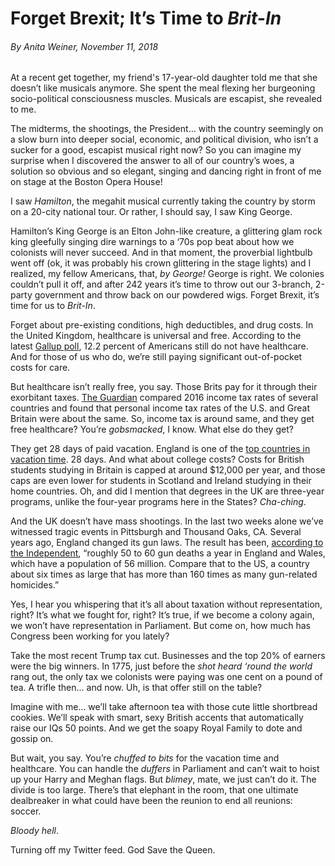 # Forget Brexit; It’s Time to *Brit-In*
###### *By Anita Weiner, November 11, 2018*

At a recent get together, my friend's 17-year-old daughter told me that she doesn’t like musicals anymore. She spent the meal flexing her burgeoning socio-political consciousness muscles. Musicals are escapist, she revealed to me.

The midterms, the shootings, the President… with the country seemingly on a slow burn into deeper social, economic, and political division, who isn’t a sucker for a good, escapist musical right now? So you can imagine my surprise when I discovered the answer to all of our country’s woes, a solution so obvious and so elegant, singing and dancing right in front of me on stage at the Boston Opera House!

I saw *Hamilton*, the megahit musical currently taking the country by storm on a 20-city national tour. Or rather, I should say, I saw King George.

Hamilton’s King George is an Elton John-like creature, a glittering glam rock king gleefully singing dire warnings to a ‘70s pop beat about how we colonists will never succeed. And in that moment, the proverbial lightbulb went off (ok, it was probably his crown glittering in the stage lights) and I realized, my fellow Americans, that, *by George!* George is right. We colonies couldn’t pull it off, and after 242 years it’s time to throw out our 3-branch, 2-party government and throw back on our powdered wigs. Forget Brexit, it’s time for us to *Brit-In*.  

Forget about pre-existing conditions, high deductibles, and drug costs. In the United Kingdom, healthcare is universal and free. According to the latest [Gallup poll](https://news.gallup.com/poll/225383/uninsured-rate-steady-fourth-quarter-2017.aspx), 12.2 percent of Americans still do not have healthcare. And for those of us who do, we’re still paying significant out-of-pocket costs for care.  

But healthcare isn’t really free, you say. Those Brits pay for it through their exorbitant taxes. [The Guardian](https://www.theguardian.com/money/2017/may/27/tax-britons-pay-europe-australia-us) compared 2016 income tax rates of several countries and found that personal income tax rates of the U.S. and Great Britain were about the same. So, income tax is around same, and they get free healthcare? You’re *gobsmacked*, I know. What else do they get?

They get 28 days of paid vacation. England is one of the [top countries in vacation time](https://www.weforum.org/agenda/2018/08/people-in-these-countries-get-the-most-paid-vacation-days/). 28 days. And what about college costs? Costs for British students studying in Britain is capped at around $12,000 per year, and those caps are even lower for students in Scotland and Ireland studying in their home countries. Oh, and did I mention that degrees in the UK are three-year programs, unlike the four-year programs here in the States? *Cha-ching*.

And the UK doesn’t have mass shootings. In the last two weeks alone we’ve witnessed tragic events in Pittsburgh and Thousand Oaks, CA. Several years ago, England changed its gun laws. The result has been, [according to the Independent](https://www.independent.co.uk/news/world/americas/gun-deaths-eliminated-america-learn-japan-australia-uk-norway-florida-shooting-latest-news-a8216301.html), “roughly 50 to 60 gun deaths a year in England and Wales, which have a population of 56 million. Compare that to the US, a country about six times as large that has more than 160 times as many gun-related homicides.”

Yes, I hear you whispering that it’s all about taxation without representation, right? It’s what we fought for, right? It’s true, if we become a colony again, we won’t have representation in Parliament. But come on, how much has Congress been working for you lately?

Take the most recent Trump tax cut. Businesses and the top 20% of earners were the big winners. In 1775, just before the *shot heard ‘round the world* rang out, the only tax we colonists were paying was one cent on a pound of tea. A trifle then... and now. Uh, is that offer still on the table?

Imagine with me... we’ll take afternoon tea with those cute little shortbread cookies. We’ll speak with smart, sexy British accents that automatically raise our IQs 50 points. And we get the soapy Royal Family to dote and gossip on.

But wait, you say. You’re *chuffed to bits* for the vacation time and healthcare. You can handle the *duffers* in Parliament and can’t wait to hoist up your Harry and Meghan flags. But *blimey*, mate, we just can’t do it. The divide is too large. There’s that elephant in the room, that one ultimate dealbreaker in what could have been the reunion to end all reunions: soccer.

*Bloody hell*.

Turning off my Twitter feed. God Save the Queen.
